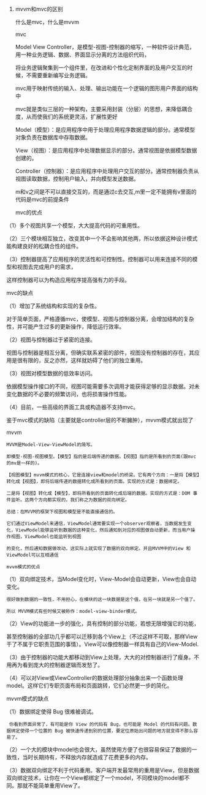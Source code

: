 1. mvvm和mvc的区别

   什么是mvc，什么是mvvm

   mvc

   Model View Controller，是模型-视图-控制器的缩写，一种软件设计典范，用一种业务逻辑、数据、界面显示分离的方法组织代码，
   
   将业务逻辑聚集到一个组件里，在改进和个性化定制界面的及用户交互的时候，不需要重新编写业务逻辑。
   
   mvc用于映射传统的输入、处理、输出功能在一个逻辑的图形用户界面的结构中

   mvc就是类似三层的一种架构，主要采用封装（分层）的思想，来降低耦合度，从而使我们的系统更灵活，扩展性更好

   Model（模型）：是应用程序中用于处理应用程序数据逻辑的部分。通常模型对象负责在数据库中存取数据。

   View（视图）：是应用程序中处理数据显示的部分。通常视图是依据模型数据创建的。

   Controller（控制器）：是应用程序中处理用户交互的部分。通常控制器负责从视图读取数据，控制用户输入，并向模型发送数据。

   m和v之间是不可以直接交互的，而是通过c去交互,m里一定不能拥有v里面的代码是mvc的前提条件

   mvc的优点

  （1）多个视图共享一个模型，大大提高代码的可重用性。

  （2）三个模块相互独立，改变其中一个不会影响其他两，所以依据这种设计模式能构建良好的松耦合性的组件。

  （3）控制器提高了应用程序的灵活性和可控制性。控制器可以用来连接不同的模型和视图去完成用户的需求，

   这样控制器可以为构造应用程序提高强有力的手段。

   mvc的缺点

  （1）增加了系统结构和实现的复杂性。
  
   对于简单页面，严格遵循mvc，使模型、视图与控制器分离，会增加结构的复杂性，并可能产生过多的更新操作，降低运行效率。


  （2）视图与控制器过于紧密的连接。

   视图与控制器是相互分离，但确实联系紧密的部件，视图没有控制器的存在，其应用是很有限的，反之亦然，这样就妨碍了他们的独立重用。


  （3）视图对模型数据的低效率访问。

   依据模型操作接口的不同，视图可能需要多次调用才能获得足够的显示数据。对未变化数据的不必要的频繁访问，也将损害操作性能。


  （4）目前，一些高级的界面工具或构造器不支持mvc。

鉴于mvc模式的缺陷（主要就是controller层的不断臃肿），mvvm模式就出现了

mvvm

    MVVM是Model-View-ViewModel的简写。

    即模型-视图-视图模型。【模型】指的是后端传递的数据。【视图】指的是所看到的页面(跟mvc的mv是一样的)。

    【视图模型】mvvm模式的核心，它是连接view和model的桥梁。它有两个方向：一是将【模型】转化成【视图】，即将后端传递的数据转化成所看到的页面。实现的方式是：数据绑定。
    
    二是将【视图】转化成【模型】，即将所看到的页面转化成后端的数据。实现的方式是：DOM 事件监听。这两个方向都实现的，我们称之为数据的双向绑定。
    
    总结：在MVVM的框架下视图和模型是不能直接通信的。
    
    它们通过ViewModel来通信，ViewModel通常要实现一个observer观察者，当数据发生变化，ViewModel能够监听到数据的这种变化，然后通知到对应的视图做自动更新，而当用户操作视图，ViewModel也能监听到视图
    
    的变化，然后通知数据做改动，这实际上就实现了数据的双向绑定。并且MVVM中的View 和 ViewModel可以互相通信

    mvvm模式的优点

   （1）双向绑定技术，当Model变化时，View-Model会自动更新，View也会自动变化。
    
    很好做到数据的一致性，不用担心，在模块的这一块数据是这个值，在另一块就是另一个值了。
    
    所以 MVVM模式有些时候又被称作：model-view-binder模式。

   （2）View的功能进一步的强化，具有控制的部分功能，若想无限增强它的功能，
   
   甚至控制器的全部功几乎都可以迁移到各个View上（不过这样不可取，那样View干了不属于它职责范围的事情）。View可以像控制器一样具有自己的View-Model.

   （3）由于控制器的功能大都移动到View上处理，大大的对控制器进行了瘦身。不用再为看到庞大的控制器逻辑而发愁了。

   （4）可以对View或ViewController的数据处理部分抽象出来一个函数处理model。这样它们专职页面布局和页面跳转，它们必然更一步的简化。

   mvvm模式的缺点

   （1）数据绑定使得 Bug 很难被调试。
   
     你看到界面异常了，有可能是你 View 的代码有 Bug，也可能是 Model 的代码有问题。数据绑定使得一个位置的 Bug 被快速传递到别的位置，要定位原始出问题的地方就变得不那么容易了。

   （2）一个大的模块中model也会很大，虽然使用方便了也很容易保证了数据的一致性，当时长期持有，不释放内存就造成了花费更多的内存。

   （3）数据双向绑定不利于代码重用。客户端开发最常用的重用是View，但是数据双向绑定技术，让你在一个View都绑定了一个model，不同模块的model都不同。那就不能简单重用View了。 